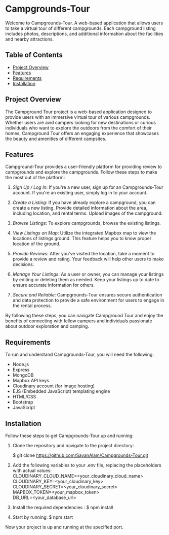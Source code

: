 # Campgrounds-Tour
Welcome to Campgrounds-Tour. A web-based application that allows users to take a virtual tour of different campgrounds. Each campground listing includes photos, descriptions, and additional information about the facilities and nearby attractions.

## Table of Contents

- [Project Overview](#project-overview)
- [Features](#features)
- [Requirements](#requirements)
- [Installation](#installation)

## Project Overview

The Campground Tour project is a web-based application designed to provide users with an immersive virtual tour of various campgrounds. Whether users are avid campers looking for new destinations or curious individuals who want to explore the outdoors from the comfort of their homes, Campground Tour offers an engaging experience that showcases the beauty and amenities of different campsites.

## Features

Campground-Tour provides a user-friendly platform for providing review to campgrounds and explore the campgrounds. Follow these steps to make the most out of the platform:

1. *Sign Up / Log In*: If you're a new user, sign up for an Campgrounds-Tour account. If you're an existing user, simply log in to your account.

2. *Create a Listing*: If you have already explore a campground, you can create a new listing. Provide detailed information about the area, including location, and rental terms. Upload images of the campground.

3. *Browse Listings*: To explore campgrounds, browse the existing listings. 

4. *View Listings on Map*: Utilize the integrated Mapbox map to view the locations of listings ground. This feature helps you to know proper location of the ground.

6. *Provide Reviews*: After you've visited the location, take a moment to provide a review and rating. Your feedback will help other users to make decisions.

7. *Manage Your Listings*: As a user or owner, you can manage your listings by editing or deleting them as needed. Keep your listings up to date to ensure accurate information for others.

8. *Secure and Reliable*: Campgrounds-Tour ensures secure authentication and data protection to provide a safe environment for users to engage in the rental process.

By following these steps, you can navigate Campground Tour and enjoy the benefits of connecting with fellow campers and individuals passionate about outdoor exploration and camping.

## Requirements

To run and understand Campgrounds-Tour, you will need the following:

- Node.js
- Express
- MongoDB
- Mapbox API keys
- Cloudinary account (for image hosting)
- EJS (Embedded JavaScript) templating engine
- HTML/CSS
- Bootstrap
- JavaScript

## Installation

Follow these steps to get Campgrounds-Tour up and running:

1. Clone the repository and navigate to the project directory:
   
   $ git clone https://github.com/SayanAlam/Campgrounds-Tour.git

2. Add the following variables to your .env file, replacing the placeholders with actual values: <br>
CLOUDINARY_CLOUD_NAME=<your_cloudinary_cloud_name> <br>
CLOUDINARY_KEY=<your_cloudinary_key> <br>
CLOUDINARY_SECRET=<your_cloudinary_secret> <br>
MAPBOX_TOKEN=<your_mapbox_token> <br>
DB_URL=<your_database_url> 

3. Install the required dependencies :
   $ npm install
4. Start by running: 
   $ npm start
   
Now your project is up and running at the specified port.
